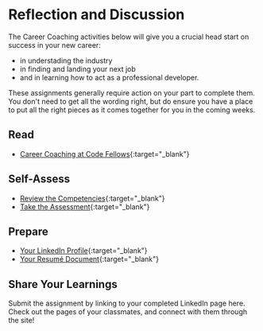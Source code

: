 # Reflection and Discussion

The Career Coaching activities below will give you a crucial head start on success in your new career:
- in understading the industry
- in finding and landing your next job
- and in learning how to act as a professional developer.

These assignments generally require action on your part to complete them. You don't need to get all the wording right, but do ensure you have a place to put all the right pieces as it comes together for you in the coming weeks. 

## Read
- [Career Coaching at Code Fellows](https://codefellows.github.io/common_curriculum/career_coaching/){:target="_blank"}

## Self-Assess
- [Review the Competencies](https://codefellows.github.io/common_curriculum/career_coaching/Professional_Competencies){:target="_blank"}
- [Take the Assessment](https://codefellows.github.io/common_curriculum/career_coaching/Professional_Competency_Self-Assessment){:target="_blank"}

## Prepare
- [Your LinkedIn Profile](https://codefellows.github.io/common_curriculum/career_coaching/Code_201/Prepare_Your_LinkedIn){:target="_blank"}
- [Your Resumé Document](https://codefellows.github.io/common_curriculum/career_coaching/Code_201/Prepare_Your_Resume){:target="_blank"}

## Share Your Learnings

Submit the assignment by linking to your completed LinkedIn page here. Check out the pages of your classmates, and connect with them through the site! 
